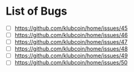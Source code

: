 # List of Bugs
* [ ] https://github.com/klubcoin/home/issues/45
* [ ] https://github.com/klubcoin/home/issues/46
* [ ] https://github.com/klubcoin/home/issues/47
* [ ] https://github.com/klubcoin/home/issues/48
* [ ] https://github.com/klubcoin/home/issues/49
* [ ] https://github.com/klubcoin/home/issues/50
